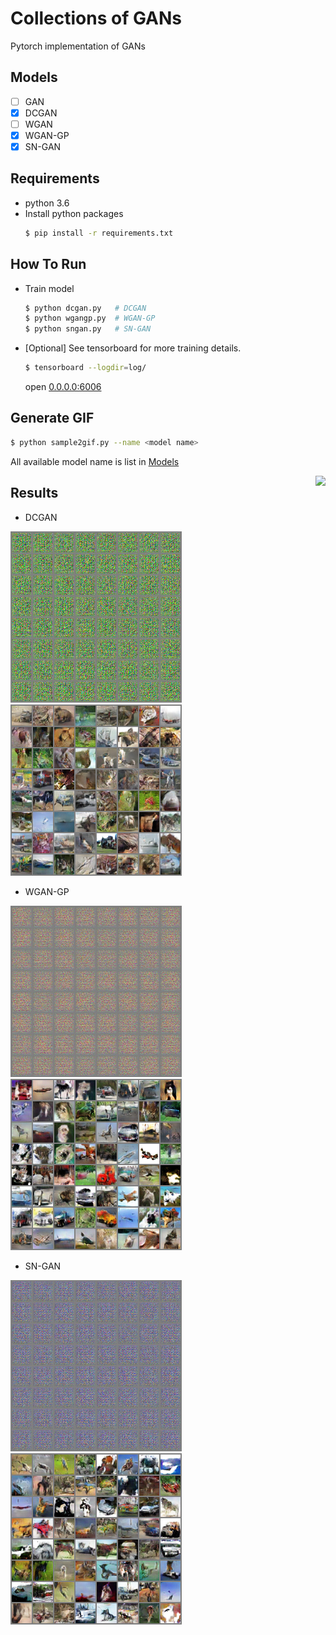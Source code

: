 # Collections of GANs

Pytorch implementation of GANs

## Models
- [ ] GAN
- [x] DCGAN
- [ ] WGAN
- [x] WGAN-GP
- [x] SN-GAN 

## Requirements
- python 3.6
- Install python packages
    ```bash
    $ pip install -r requirements.txt
    ```

## How To Run
- Train model
    ```bash
    $ python dcgan.py   # DCGAN
    $ python wgangp.py  # WGAN-GP
    $ python sngan.py   # SN-GAN
    ```
- [Optional] See tensorboard for more training details.
    ```bash
    $ tensorboard --logdir=log/
    ```
    open [0.0.0.0:6006](0.0.0.0:6006)

## Generate GIF
```bash
$ python sample2gif.py --name <model name>
```
All available model name is list in [Models](#Models)

<img style="float: right;" src="whatever.jpg">

## Results
- DCGAN

![](./results/DCGAN.gif)
![](./results/DCGAN.png)

- WGAN-GP

![](./results/WGAN-GP.gif)
![](./results/WGAN-GP.png)

- SN-GAN

![](./results/SN-GAN.gif)
![](./results/SN-GAN.png)